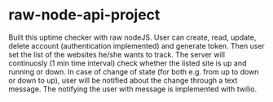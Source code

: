 # raw-node-api-project
Built this uptime checker with raw nodeJS. User can create, read, update, delete account (authentication implemented) and generate token. Then user set the list of the websites he/she wants to track. The server will continuosly (1 min time interval) check whether the listed site is up and running or down. In case of change of state (for both e.g. from up to down or down to up), user will be notified about the change through a text message. The notifying the user with message is implemented with twilio.
